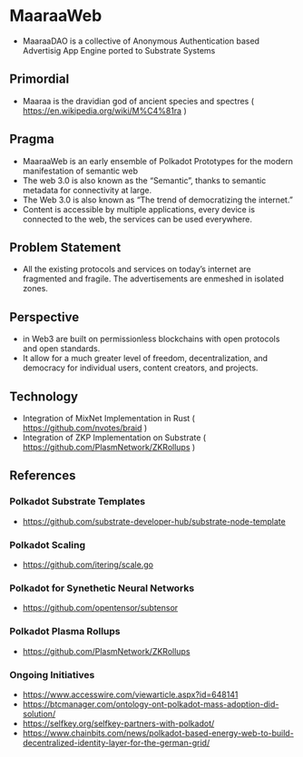 # MaaraaWeb
- MaaraaDAO is a collective of Anonymous Authentication based Advertisig App Engine ported to Substrate Systems

## Primordial
- Maaraa is the dravidian god of ancient species and spectres ( https://en.wikipedia.org/wiki/M%C4%81ra )

## Pragma 
- MaaraaWeb is an early ensemble of Polkadot Prototypes for the modern manifestation of semantic web
- The web 3.0 is also known as the “Semantic”,  thanks to semantic metadata for connectivity at large.
- The Web 3.0 is also known as “The trend of democratizing the internet.”
- Content is accessible by multiple applications, every device is connected to the web, the services can be used everywhere.

## Problem Statement
- All the existing protocols and services on today’s internet are fragmented and fragile. The advertisements are enmeshed in isolated zones. 

## Perspective
- in Web3 are built on permissionless blockchains with open protocols and open standards. 
- It allow for a much greater level of freedom, decentralization, and democracy for individual users, content creators, and projects.

## Technology
- Integration of MixNet Implementation in Rust ( https://github.com/nvotes/braid )
- Integration of ZKP Implementation on Substrate ( https://github.com/PlasmNetwork/ZKRollups )

## References

### Polkadot Substrate Templates
- https://github.com/substrate-developer-hub/substrate-node-template

### Polkadot Scaling 
- https://github.com/itering/scale.go

### Polkadot for Synethetic Neural Networks
- https://github.com/opentensor/subtensor

### Polkadot Plasma Rollups
- https://github.com/PlasmNetwork/ZKRollups

### Ongoing Initiatives
- https://www.accesswire.com/viewarticle.aspx?id=648141
- https://btcmanager.com/ontology-ont-polkadot-mass-adoption-did-solution/
- https://selfkey.org/selfkey-partners-with-polkadot/
- https://www.chainbits.com/news/polkadot-based-energy-web-to-build-decentralized-identity-layer-for-the-german-grid/
